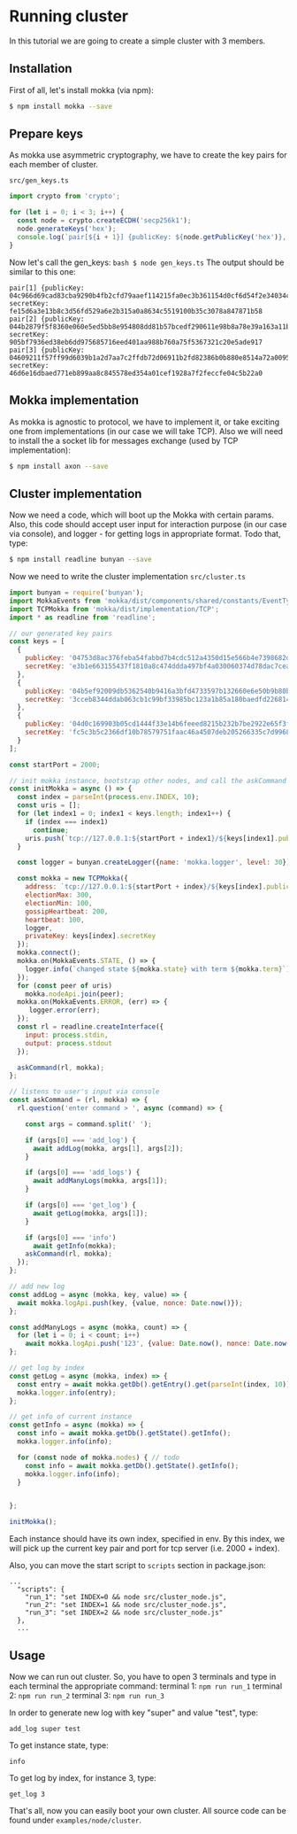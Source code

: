 
# Running cluster

In this tutorial we are going to create a simple cluster with 3 members.

## Installation
 
First of all, let's install mokka (via npm):

```bash
$ npm install mokka --save
```

## Prepare keys
As mokka use asymmetric cryptography, we have to create the key pairs for each member of cluster.

``src/gen_keys.ts``
```javascript
import crypto from 'crypto';

for (let i = 0; i < 3; i++) {
  const node = crypto.createECDH('secp256k1');
  node.generateKeys('hex');
  console.log(`pair[${i + 1}] {publicKey: ${node.getPublicKey('hex')}, secretKey: ${node.getPrivateKey('hex')}`);
}
```
Now let's call the gen_keys: ```bash $ node gen_keys.ts```
The output should be similar to this one:
```
pair[1] {publicKey: 04c966d69cad83cba9290b4fb2cfd79aaef114215fa0ec3b361154d0cf6d54f2e34034c5628dfef87316b6dd07e6ac15f671debdaaa3d19e9d0353d212b2c0db43, secretKey: fe15d6a3e13b8c3d56fd529a6e2b315a0a8634c5519100b35c3078a847871b58
pair[2] {publicKey: 044b2879f5f8360e060e5ed5bb8e954808dd81b57bcedf290611e98b8a78e39a163a11b9bc722a39554f4d761ca96e1ea280e0a628ab2aff64bae5ed0592133786, secretKey: 905bf7936ed38eb6dd975685716eed401aa988b760a75f5367321c20e5ade917
pair[3] {publicKey: 04609211f57ff99d6039b1a2d7aa7c2ffdb72d06911b2fd82386b0b880e8514a72a00952be54ec337daf1d11853e7b66b3bbab9428cbae1bfc99c1c9b9bcf6c4b4, secretKey: 46d6e16dbaed771eb899aa8c845578ed354a01cef1928a7f2feccfe04c5b22a0
```

## Mokka implementation

As mokka is agnostic to protocol, we have to implement it, or take exciting one from implementations (in our case we will take TCP).
Also we will need to install the a socket lib for messages exchange (used by TCP implementation): 
```bash
$ npm install axon --save
```

## Cluster implementation

Now we need a code, which will boot up the Mokka with certain params. 
Also, this code should accept user input for interaction purpose (in our case via console), 
and logger - for getting logs in appropriate format.
Todo that, type:
```bash
$ npm install readline bunyan --save
```
Now we need to write the cluster implementation ``src/cluster.ts``

```javascript
import bunyan = require('bunyan');
import MokkaEvents from 'mokka/dist/components/shared/constants/EventTypes';
import TCPMokka from 'mokka/dist/implementation/TCP';
import * as readline from 'readline';

// our generated key pairs
const keys = [
  {
    publicKey: '04753d8ac376feba54fabbd7b4cdc512a4350d15e566b4e7398682d13b7a4cf08714182ba08e3b0f7ee61ee857e96dc1799b8f58c61b26ad25b1aa762a9964377a',
    secretKey: 'e3b1e663155437f1810a8c474ddda497bf4a030060374d78dac7cea4dee4e774'
  },
  {
    publicKey: '04b5ef92009db5362540b9416a3bfd4733597b132660e6e50b9b80b4779dae3834eb5c27fdc8767208edafc3b083d353228cb9531ca6e7dda2e9e8990dc1673b1f',
    secretKey: '3cceb8344ddab063cb1c99bf33985bc123a1b85a180baedfd22681471b2541e8'
  },
  {
    publicKey: '04d0c169903b05cd1444f33e14b6feeed8215b232b7be2922e65f3f4d9865cf2148861cd2b3580689fb50ce840c04def59740490230dab76f6645ab159bd6b95c3',
    secretKey: 'fc5c3b5c2366df10b78579751faac46a4507deb205266335c7d9968a0976750b'
  }
];

const startPort = 2000;

// init mokka instance, bootstrap other nodes, and call the askCommand
const initMokka = async () => {
  const index = parseInt(process.env.INDEX, 10);
  const uris = [];
  for (let index1 = 0; index1 < keys.length; index1++) {
    if (index === index1)
      continue;
    uris.push(`tcp://127.0.0.1:${startPort + index1}/${keys[index1].publicKey}`);
  }

  const logger = bunyan.createLogger({name: 'mokka.logger', level: 30});

  const mokka = new TCPMokka({
    address: `tcp://127.0.0.1:${startPort + index}/${keys[index].publicKey}`,
    electionMax: 300,
    electionMin: 100,
    gossipHeartbeat: 200,
    heartbeat: 100,
    logger,
    privateKey: keys[index].secretKey
  });
  mokka.connect();
  mokka.on(MokkaEvents.STATE, () => {
    logger.info(`changed state ${mokka.state} with term ${mokka.term}`);
  });
  for (const peer of uris)
    mokka.nodeApi.join(peer);
  mokka.on(MokkaEvents.ERROR, (err) => {
     logger.error(err);
  });
  const rl = readline.createInterface({
    input: process.stdin,
    output: process.stdout
  });

  askCommand(rl, mokka);
};

// listens to user's input via console
const askCommand = (rl, mokka) => {
  rl.question('enter command > ', async (command) => {

    const args = command.split(' ');

    if (args[0] === 'add_log') {
      await addLog(mokka, args[1], args[2]);
    }

    if (args[0] === 'add_logs') {
      await addManyLogs(mokka, args[1]);
    }

    if (args[0] === 'get_log') {
      await getLog(mokka, args[1]);
    }

    if (args[0] === 'info')
      await getInfo(mokka);
    askCommand(rl, mokka);
  });
};

// add new log
const addLog = async (mokka, key, value) => {
  await mokka.logApi.push(key, {value, nonce: Date.now()});
};

const addManyLogs = async (mokka, count) => {
  for (let i = 0; i < count; i++)
    await mokka.logApi.push('123', {value: Date.now(), nonce: Date.now()});
};

// get log by index
const getLog = async (mokka, index) => {
  const entry = await mokka.getDb().getEntry().get(parseInt(index, 10));
  mokka.logger.info(entry);
};

// get info of current instance
const getInfo = async (mokka) => {
  const info = await mokka.getDb().getState().getInfo();
  mokka.logger.info(info);

  for (const node of mokka.nodes) { // todo
    const info = await mokka.getDb().getState().getInfo();
    mokka.logger.info(info);
  }


};

initMokka();

```

Each instance should have its own index, specified in env.
By this index, we will pick up the current key pair and port 
for tcp server (i.e. 2000 + index).

Also, you can move the start script to ``scripts`` section in package.json:
```
...
  "scripts": {
    "run_1": "set INDEX=0 && node src/cluster_node.js",
    "run_2": "set INDEX=1 && node src/cluster_node.js",
    "run_3": "set INDEX=2 && node src/cluster_node.js"
  },
  ...
```



## Usage

Now we can run out cluster. So, you have to open 3 terminals and type in each terminal the appropriate command:
terminal 1: ```npm run run_1```
terminal 2: ```npm run run_2```
terminal 3: ```npm run run_3```

In order to generate new log with key "super" and value "test", type: 
```
add_log super test
```
To get instance state, type:
```
info
```

To get log by index, for instance 3, type:
```
get_log 3
```

That's all, now you can easily boot your own cluster. 
All source code can be found under ``examples/node/cluster``.